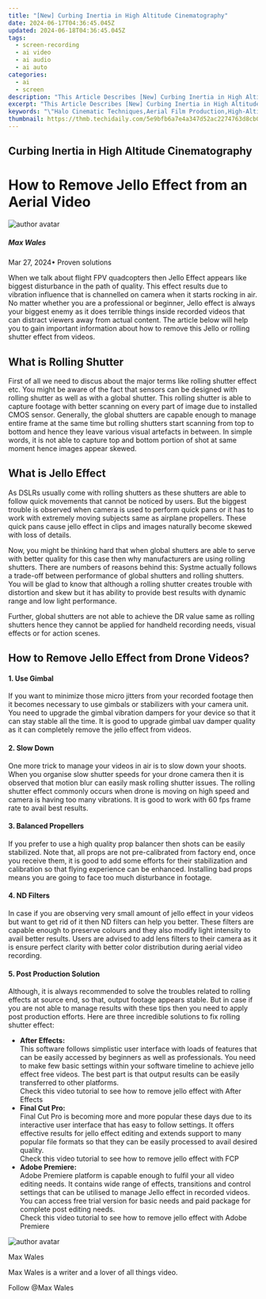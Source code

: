 ```yaml
---
title: "[New] Curbing Inertia in High Altitude Cinematography"
date: 2024-06-17T04:36:45.045Z
updated: 2024-06-18T04:36:45.045Z
tags: 
  - screen-recording
  - ai video
  - ai audio
  - ai auto
categories: 
  - ai
  - screen
description: "This Article Describes [New] Curbing Inertia in High Altitude Cinematography"
excerpt: "This Article Describes [New] Curbing Inertia in High Altitude Cinematography"
keywords: "\"Halo Cinematic Techniques,Aerial Film Production,High-Altitude Filming Tricks,Overcoming Shot Delays,Sky Cinematography Innovations,Altitude Camera Setup,Breaking Free in Filmmaking\""
thumbnail: https://thmb.techidaily.com/5e9bfb6a7e4a347d52ac2274763d8cb00a024229f1f3b2af38f5058bc81f8e98.jpg
---
```


## Curbing Inertia in High Altitude Cinematography

# How to Remove Jello Effect from an Aerial Video

![author avatar](https://images.wondershare.com/filmora/article-images/max-wales-author.jpg)

##### Max Wales

 Mar 27, 2024• Proven solutions

When we talk about flight FPV quadcopters then Jello Effect appears like biggest disturbance in the path of quality. This effect results due to vibration influence that is channelled on camera when it starts rocking in air. No matter whether you are a professional or beginner, Jello effect is always your biggest enemy as it does terrible things inside recorded videos that can distract viewers away from actual content. The article below will help you to gain important information about how to remove this Jello or rolling shutter effect from videos.

## What is Rolling Shutter

First of all we need to discus about the major terms like rolling shutter effect etc. You might be aware of the fact that sensors can be designed with rolling shutter as well as with a global shutter. This rolling shutter is able to capture footage with better scanning on every part of image due to installed CMOS sensor. Generally, the global shutters are capable enough to manage entire frame at the same time but rolling shutters start scanning from top to bottom and hence they leave various visual artefacts in between. In simple words, it is not able to capture top and bottom portion of shot at same moment hence images appear skewed.

## What is Jello Effect

As DSLRs usually come with rolling shutters as these shutters are able to follow quick movements that cannot be noticed by users. But the biggest trouble is observed when camera is used to perform quick pans or it has to work with extremely moving subjects same as airplane propellers. These quick pans cause jello effect in clips and images naturally become skewed with loss of details.

Now, you might be thinking hard that when global shutters are able to serve with better quality for this case then why manufacturers are using rolling shutters. There are numbers of reasons behind this: Systme actually follows a trade-off between performance of global shutters and rolling shutters. You will be glad to know that although a rolling shutter creates trouble with distortion and skew but it has ability to provide best results with dynamic range and low light performance.

Further, global shutters are not able to achieve the DR value same as rolling shutters hence they cannot be applied for handheld recording needs, visual effects or for action scenes.

## How to Remove Jello Effect from Drone Videos?

#### 1. Use Gimbal

If you want to minimize those micro jitters from your recorded footage then it becomes necessary to use gimbals or stabilizers with your camera unit. You need to upgrade the gimbal vibration dampers for your device so that it can stay stable all the time. It is good to upgrade gimbal uav damper quality as it can completely remove the jello effect from videos.

#### 2. Slow Down

One more trick to manage your videos in air is to slow down your shoots. When you organise slow shutter speeds for your drone camera then it is observed that motion blur can easily mask rolling shutter issues. The rolling shutter effect commonly occurs when drone is moving on high speed and camera is having too many vibrations. It is good to work with 60 fps frame rate to avail best results.

#### 3. Balanced Propellers

If you prefer to use a high quality prop balancer then shots can be easily stabilized. Note that, all props are not pre-calibrated from factory end, once you receive them, it is good to add some efforts for their stabilization and calibration so that flying experience can be enhanced. Installing bad props means you are going to face too much disturbance in footage.

#### 4. ND Filters

In case if you are observing very small amount of jello effect in your videos but want to get rid of it then ND filters can help you better. These filters are capable enough to preserve colours and they also modify light intensity to avail better results. Users are advised to add lens filters to their camera as it is ensure perfect clarity with better color distribution during aerial video recording.

#### 5. Post Production Solution

Although, it is always recommended to solve the troubles related to rolling effects at source end, so that, output footage appears stable. But in case if you are not able to manage results with these tips then you need to apply post production efforts. Here are three incredible solutions to fix rolling shutter effect:

* **After Effects:**  
This software follows simplistic user interface with loads of features that can be easily accessed by beginners as well as professionals. You need to make few basic settings within your software timeline to achieve jello effect free videos. The best part is that output results can be easily transferred to other platforms.  
Check this video tutorial to see how to remove jello effect with After Effects
* **Final Cut Pro:**  
Final Cut Pro is becoming more and more popular these days due to its interactive user interface that has easy to follow settings. It offers effective results for jello effect editing and extends support to many popular file formats so that they can be easily processed to avail desired quality.  
Check this video tutorial to see how to remove jello effect with FCP
* **Adobe Premiere:**  
Adobe Premiere platform is capable enough to fulfil your all video editing needs. It contains wide range of effects, transitions and control settings that can be utilised to manage Jello effect in recorded videos. You can access free trial version for basic needs and paid package for complete post editing needs.  
Check this video tutorial to see how to remove jello effect with Adobe Premiere

![author avatar](https://images.wondershare.com/filmora/article-images/max-wales-author.jpg)

Max Wales

Max Wales is a writer and a lover of all things video.

Follow @Max Wales


<ins class="adsbygoogle"
     style="display:block"
     data-ad-format="autorelaxed"
     data-ad-client="ca-pub-7571918770474297"
     data-ad-slot="1223367746"></ins>



<ins class="adsbygoogle"
     style="display:block"
     data-ad-client="ca-pub-7571918770474297"
     data-ad-slot="8358498916"
     data-ad-format="auto"
     data-full-width-responsive="true"></ins>



